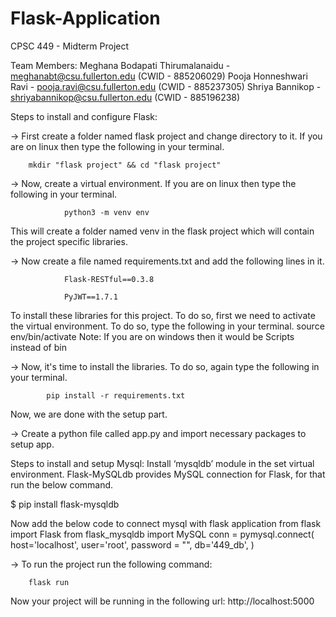 # Flask-Application

CPSC 449 - Midterm Project

Team Members:
Meghana Bodapati Thirumalanaidu - meghanabt@csu.fullerton.edu (CWID - 885206029)
Pooja Honneshwari Ravi - pooja.ravi@csu.fullerton.edu (CWID - 885237305)
Shriya Bannikop - shriyabannikop@csu.fullerton.edu (CWID - 885196238)

Steps to install and configure Flask:

-> First create a folder named flask project and change directory to it. If you are on linux then type the following in your terminal.

        mkdir "flask project" && cd "flask project"
        
-> Now, create a virtual environment. If you are on linux then type the following in your terminal.

                python3 -m venv env
		
This will create a folder named venv in the flask project which will contain the project specific libraries. 

-> Now create a file named requirements.txt and add the following lines in it.

                Flask-RESTful==0.3.8
		
                PyJWT==1.7.1
		
To install these libraries for this project. To do so, first we need to activate the virtual environment. To do so, type the following in your terminal.
source env/bin/activate
Note: If you are on windows then it would be Scripts instead of bin

-> Now, it's time to install the libraries. To do so, again type the following in your terminal. 

            pip install -r requirements.txt
	    
Now, we are done with the setup part. 

-> Create a python file called app.py and import necessary packages to setup app.

Steps  to install and setup Mysql:
Install ‘mysqldb’ module in the set virtual environment.
Flask-MySQLdb provides MySQL connection for Flask, for that run the below command.

$ pip install flask-mysqldb

Now add the below code to connect mysql with flask application
from flask import Flask
from flask_mysqldb import MySQL
conn = pymysql.connect(
        host='localhost',
        user='root', 
        password = "",
        db='449_db',
        )
	
        
-> To run the project run the following command:

		flask run
		
Now your project will be running in the following url: http://localhost:5000
